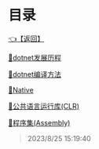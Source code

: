 # 目录  


[👈【返回】](/--目录--/dotnet/--目录--dotnet)  


[📜dotnet发展历程](/dotnet/dotnet体系结构/dotnet发展历程)  

[📜dotnet编译方法](/dotnet/dotnet体系结构/dotnet编译方法)  

[📜Native](/dotnet/dotnet体系结构/Native)  

[📜公共语言运行库(CLR)](/dotnet/dotnet体系结构/公共语言运行库(CLR))  

[📜程序集(Assembly)](/dotnet/dotnet体系结构/程序集(Assembly))  







> 2023/8/25 15:19:40
